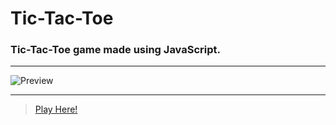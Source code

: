 # Tic-Tac-Toe
### Tic-Tac-Toe game made using JavaScript.

---

![Preview](https://imgur.com/naOu9lH.png)

---

> [Play Here!](http://thepubdoc.tk/Tic-Tac-Toe/)
